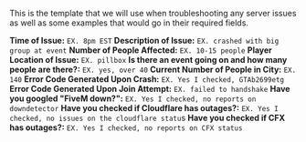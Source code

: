 This is the template that we will use when troubleshooting any server issues as well as some examples that would go in their required fields.

**Time of Issue:** `EX. 8pm EST` 
**Description of Issue:** `EX. crashed with big group at event` 
**Number of People Affected:** `EX. 10-15 people` 
**Player Location of Issue:** `EX. pillbox` 
**Is there an event going on and how many people are there?:** `EX. yes, over 40` 
**Current Number of People in City:** `EX. 140` 
**Error Code Generated Upon Crash:** `EX. Yes I checked, GTAb2699etg` 
**Error Code Generated Upon Join Attempt:** `EX. failed to handshake` 
**Have you googled "FiveM down?":** `EX. Yes I checked, no reports on downdetector` **Have you checked if Cloudflare has outages?:** `EX. Yes I checked, no issues on the cloudflare statu`s 
**Have you checked if CFX has outages?:** `EX. Yes I checked, no reports on CFX status`

